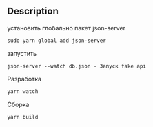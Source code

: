 ## Description

установить глобально пакет json-server
```
sudo yarn global add json-server
```

запустить
```
json-server --watch db.json - Запуск fake api
```

Разработка
```
yarn watch
```

Сборка
```
yarn build
```
